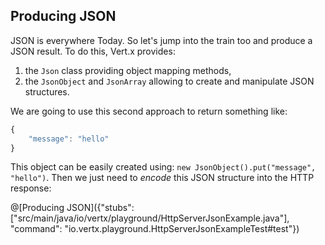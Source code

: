 ## Producing JSON

JSON is everywhere Today. So let's jump into the train too and produce a JSON result. To do this, Vert.x provides:

1. the `Json` class providing object mapping methods,
2. the `JsonObject` and `JsonArray` allowing to create and manipulate JSON structures.

We are going to use this second approach to return something like:

```javascript
{
    "message": "hello"
}
```

This object can be easily created using: `new JsonObject().put("message", "hello")`. Then we just need to _encode_ this JSON structure into the HTTP response:

@[Producing JSON]({"stubs": ["src/main/java/io/vertx/playground/HttpServerJsonExample.java"], "command": "io.vertx.playground.HttpServerJsonExampleTest#test"})

